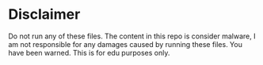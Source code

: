 # Disclaimer
Do not run any of these files.
The content in this repo is consider malware, I am not responsible for any damages caused by running these files. You have been warned.
This is for edu purposes only.
